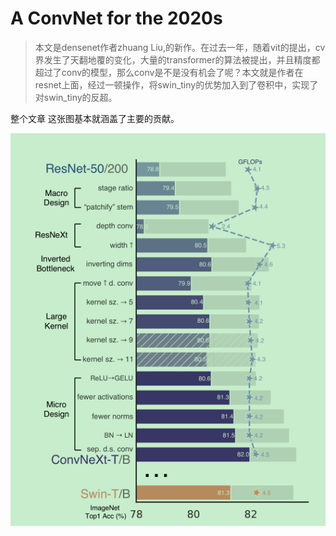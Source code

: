 

# A ConvNet for the 2020s

> 本文是densenet作者zhuang Liu,的新作。在过去一年，随着vit的提出，cv界发生了天翻地覆的变化，大量的transformer的算法被提出，并且精度都超过了conv的模型，那么conv是不是没有机会了呢？本文就是作者在resnet上面，经过一顿操作，将swin_tiny的优势加入到了卷积中，实现了对swin_tiny的反超。



整个文章 这张图基本就涵盖了主要的贡献。



![image-20220210164259194](..\images\image-20220210164259194.png)